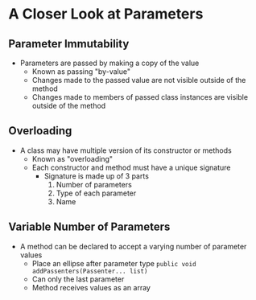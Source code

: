 # A Closer Look at Parameters

## Parameter Immutability

* Parameters are passed by making a copy of the value
    * Known as passing "by-value"
    * Changes made to the passed value are not visible outside of the method
    * Changes made to members of passed class instances are visible outside of the method

## Overloading

* A class may have multiple version of its constructor or methods
    * Known as "overloading"
    * Each constructor and method must have a unique signature
        * Signature is made up of 3 parts
            1. Number of parameters
            1. Type of each parameter
            1. Name

## Variable Number of Parameters

* A method can be declared to accept a varying number of parameter values
    * Place an ellipse after parameter type `public void addPassenters(Passenter... list)`
    * Can only the last parameter
    * Method receives values as an array